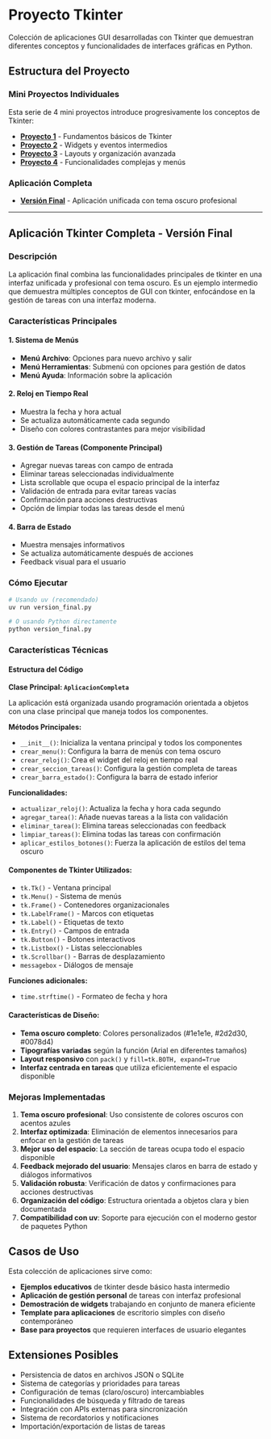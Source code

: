 # Proyecto Tkinter

Colección de aplicaciones GUI desarrolladas con Tkinter que demuestran diferentes conceptos y
funcionalidades de interfaces gráficas en Python.

## Estructura del Proyecto

### Mini Proyectos Individuales

Esta serie de 4 mini proyectos introduce progresivamente los conceptos de Tkinter:

- **[Proyecto 1](./proyecto1.py)** - Fundamentos básicos de Tkinter
- **[Proyecto 2](./proyecto2.py)** - Widgets y eventos intermedios
- **[Proyecto 3](./proyecto3.py)** - Layouts y organización avanzada
- **[Proyecto 4](./proyecto4.py)** - Funcionalidades complejas y menús

### Aplicación Completa

- **[Versión Final](./version_final.py)** - Aplicación unificada con tema oscuro profesional

---

## Aplicación Tkinter Completa - Versión Final

### Descripción

La aplicación final combina las funcionalidades principales de tkinter en una interfaz unificada y
profesional con tema oscuro. Es un ejemplo intermedio que demuestra múltiples conceptos de GUI con
tkinter, enfocándose en la gestión de tareas con una interfaz moderna.

### Características Principales

#### 1. Sistema de Menús

- **Menú Archivo**: Opciones para nuevo archivo y salir
- **Menú Herramientas**: Submenú con opciones para gestión de datos
- **Menú Ayuda**: Información sobre la aplicación

#### 2. Reloj en Tiempo Real

- Muestra la fecha y hora actual
- Se actualiza automáticamente cada segundo
- Diseño con colores contrastantes para mejor visibilidad

#### 3. Gestión de Tareas (Componente Principal)

- Agregar nuevas tareas con campo de entrada
- Eliminar tareas seleccionadas individualmente
- Lista scrollable que ocupa el espacio principal de la interfaz
- Validación de entrada para evitar tareas vacías
- Confirmación para acciones destructivas
- Opción de limpiar todas las tareas desde el menú

#### 4. Barra de Estado

- Muestra mensajes informativos
- Se actualiza automáticamente después de acciones
- Feedback visual para el usuario

### Cómo Ejecutar

```bash
# Usando uv (recomendado)
uv run version_final.py

# O usando Python directamente
python version_final.py
```

### Características Técnicas

#### Estructura del Código

**Clase Principal: `AplicacionCompleta`**

La aplicación está organizada usando programación orientada a objetos con una clase principal que
maneja todos los componentes.

**Métodos Principales:**

- `__init__()`: Inicializa la ventana principal y todos los componentes
- `crear_menu()`: Configura la barra de menús con tema oscuro
- `crear_reloj()`: Crea el widget del reloj en tiempo real
- `crear_seccion_tareas()`: Configura la gestión completa de tareas
- `crear_barra_estado()`: Configura la barra de estado inferior

**Funcionalidades:**

- `actualizar_reloj()`: Actualiza la fecha y hora cada segundo
- `agregar_tarea()`: Añade nuevas tareas a la lista con validación
- `eliminar_tarea()`: Elimina tareas seleccionadas con feedback
- `limpiar_tareas()`: Elimina todas las tareas con confirmación
- `aplicar_estilos_botones()`: Fuerza la aplicación de estilos del tema oscuro

#### Componentes de Tkinter Utilizados:

- `tk.Tk()` - Ventana principal
- `tk.Menu()` - Sistema de menús
- `tk.Frame()` - Contenedores organizacionales
- `tk.LabelFrame()` - Marcos con etiquetas
- `tk.Label()` - Etiquetas de texto
- `tk.Entry()` - Campos de entrada
- `tk.Button()` - Botones interactivos
- `tk.Listbox()` - Listas seleccionables
- `tk.Scrollbar()` - Barras de desplazamiento
- `messagebox` - Diálogos de mensaje

**Funciones adicionales:**

- `time.strftime()` - Formateo de fecha y hora

#### Características de Diseño:

- **Tema oscuro completo**: Colores personalizados (#1e1e1e, #2d2d30, #0078d4)
- **Tipografías variadas** según la función (Arial en diferentes tamaños)
- **Layout responsivo** con `pack()` y `fill=tk.BOTH, expand=True`
- **Interfaz centrada en tareas** que utiliza eficientemente el espacio disponible

### Mejoras Implementadas

1. **Tema oscuro profesional**: Uso consistente de colores oscuros con acentos azules
2. **Interfaz optimizada**: Eliminación de elementos innecesarios para enfocar en la gestión de
   tareas
3. **Mejor uso del espacio**: La sección de tareas ocupa todo el espacio disponible
4. **Feedback mejorado del usuario**: Mensajes claros en barra de estado y diálogos informativos
5. **Validación robusta**: Verificación de datos y confirmaciones para acciones destructivas
6. **Organización del código**: Estructura orientada a objetos clara y bien documentada
7. **Compatibilidad con uv**: Soporte para ejecución con el moderno gestor de paquetes Python

## Casos de Uso

Esta colección de aplicaciones sirve como:

- **Ejemplos educativos** de tkinter desde básico hasta intermedio
- **Aplicación de gestión personal** de tareas con interfaz profesional
- **Demostración de widgets** trabajando en conjunto de manera eficiente
- **Template para aplicaciones** de escritorio simples con diseño contemporáneo
- **Base para proyectos** que requieren interfaces de usuario elegantes

## Extensiones Posibles

- Persistencia de datos en archivos JSON o SQLite
- Sistema de categorías y prioridades para tareas
- Configuración de temas (claro/oscuro) intercambiables
- Funcionalidades de búsqueda y filtrado de tareas
- Integración con APIs externas para sincronización
- Sistema de recordatorios y notificaciones
- Importación/exportación de listas de tareas

